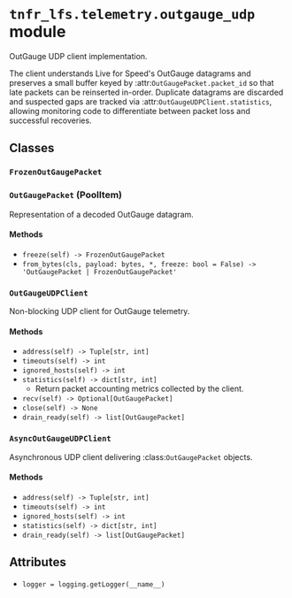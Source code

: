 # `tnfr_lfs.telemetry.outgauge_udp` module
OutGauge UDP client implementation.

The client understands Live for Speed's OutGauge datagrams and preserves a
small buffer keyed by :attr:`OutGaugePacket.packet_id` so that late
packets can be reinserted in-order.  Duplicate datagrams are discarded and
suspected gaps are tracked via :attr:`OutGaugeUDPClient.statistics`,
allowing monitoring code to differentiate between packet loss and
successful recoveries.

## Classes
### `FrozenOutGaugePacket`

### `OutGaugePacket` (PoolItem)
Representation of a decoded OutGauge datagram.

#### Methods
- `freeze(self) -> FrozenOutGaugePacket`
- `from_bytes(cls, payload: bytes, *, freeze: bool = False) -> 'OutGaugePacket | FrozenOutGaugePacket'`

### `OutGaugeUDPClient`
Non-blocking UDP client for OutGauge telemetry.

#### Methods
- `address(self) -> Tuple[str, int]`
- `timeouts(self) -> int`
- `ignored_hosts(self) -> int`
- `statistics(self) -> dict[str, int]`
  - Return packet accounting metrics collected by the client.
- `recv(self) -> Optional[OutGaugePacket]`
- `close(self) -> None`
- `drain_ready(self) -> list[OutGaugePacket]`

### `AsyncOutGaugeUDPClient`
Asynchronous UDP client delivering :class:`OutGaugePacket` objects.

#### Methods
- `address(self) -> Tuple[str, int]`
- `timeouts(self) -> int`
- `ignored_hosts(self) -> int`
- `statistics(self) -> dict[str, int]`
- `drain_ready(self) -> list[OutGaugePacket]`

## Attributes
- `logger = logging.getLogger(__name__)`

